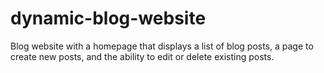 # dynamic-blog-website
Blog website with a homepage that displays a list of blog posts, a page to create new posts, and the ability to edit or delete existing posts.
